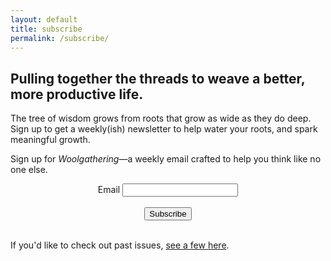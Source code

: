 ```yaml
---
layout: default
title: subscribe
permalink: /subscribe/
---
```


## Pulling together the threads to weave a better, more productive life.

The tree of wisdom grows from roots that grow as wide as they do deep.
Sign up to get a weekly(ish) newsletter to help water your roots, and spark meaningful growth.


Sign up for *Woolgathering*&mdash;a weekly email crafted to help you think like no one else.  


<form action="http://email.mikesturm.net/subscribe" method="POST" accept-charset="utf-8">
<div class="form-group" align="center">
	<label for="exampleInputEmail1">Email</label>
	<input type="email" name="email" id="email"/>
	</div>
<br/>
<div align="center">
	<input type="hidden" name="list" value="na833GQBpepzsQD1Wl3Gow"/>
	<input type="hidden" name="subform" value="yes"/>
	<button type="submit" class="btn btn-primary">Subscribe</button>
	</div>
</form>
<br>
If you'd like to check out past issues, <a href="http://feeds.feedburner.com/mikesturm/VuQb">see a few here</a>.
<br>

</div>  
